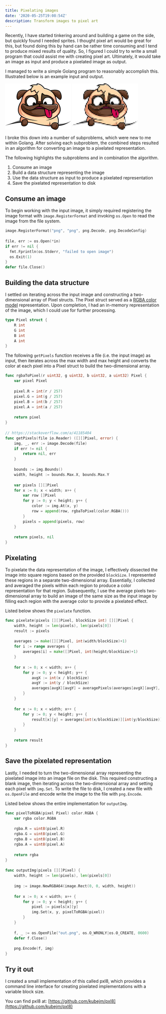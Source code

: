 ```yaml
---
title: Pixelating images
date: '2020-05-25T19:08:54Z'
description: Transform images to pixel art
---
```


Recently, I have started tinkering around and building a game on the side, but
quickly found I needed sprites. I thought pixel art would be great for this,
but found doing this by hand can be rather time consuming and I tend to
produce mixed results of quality. So, I figured I could try to write a small
program that could assist me with creating pixel art. Ultimately, it would
take an image as input and produce a pixelated image as output.

I managed to write a simple Golang program to reasonably accomplish this.
Illustrated below is an example input and output.

![input](assets/input.png)
![output](assets/output.png)

I broke this down into a number of subproblems, which were new to me within
Golang. After solving each subproblem, the combined steps resulted in an
algorithm for converting an image to a pixelated representation.

The following highlights the subproblems and in combination the algorithm.

1. Consume an image
2. Build a data structure representing the image
3. Use the data structure as input to produce a pixelated representation
4. Save the pixelated representation to disk

## Consume an image

To begin working with the input image, it simply required registering the
image format with `image.RegisterFormat` and invoking `os.Open` to read the
image from the file system.

```go
image.RegisterFormat("png", "png", png.Decode, png.DecodeConfig)

file, err := os.Open(*in)
if err != nil {
  fmt.Fprintln(os.Stderr, "failed to open image")
  os.Exit(1)
}
defer file.Close()
```

## Building the data structure

I settled on iterating across the input image and constructing a
two-dimensional array of Pixel structs. The Pixel struct served as a
[RGBA color model](https://en.wikipedia.org/wiki/RGBA_color_model)
representation. Upon completion, I had an in-memory representation of the
image, which I could use for further processing.

```go
type Pixel struct {
	R int
	G int
	B int
	A int
}
```

The following `getPixels` function receives a file (i.e. the input image) as
input, then iterates across the max width and max height and converts the
color at each pixel into a Pixel struct to build the two-dimensional array.

```go
func rgbaToPixel(r uint32, g uint32, b uint32, a uint32) Pixel {
	var pixel Pixel

	pixel.R = int(r / 257)
	pixel.G = int(g / 257)
	pixel.B = int(b / 257)
	pixel.A = int(a / 257)

	return pixel
}

// https://stackoverflow.com/a/41185404
func getPixels(file io.Reader) ([][]Pixel, error) {
	img, _, err := image.Decode(file)
	if err != nil {
		return nil, err
	}

	bounds := img.Bounds()
	width, height := bounds.Max.X, bounds.Max.Y

	var pixels [][]Pixel
	for x := 0; x < width; x++ {
		var row []Pixel
		for y := 0; y < height; y++ {
			color := img.At(x, y)
			row = append(row, rgbaToPixel(color.RGBA()))
		}
		pixels = append(pixels, row)
	}

	return pixels, nil
}
```

## Pixelating

To pixelate the data representation of the image, I effectively dissected the
image into square regions based on the provided `blockSize`. I represented
these regions in a separate two-dimensional array. Essentially, I collected
and averaged the pixels within each region to produce a color representation
for that region. Subsequently, I use the average pixels two-dimensional array
to build an image of the same size as the input image by filling each region
with the average color to provide a pixelated effect.

Listed below shows the `pixelate` function.

```go
func pixelate(pixels [][]Pixel, blockSize int) [][]Pixel {
	width, height := len(pixels), len(pixels[0])
	result := pixels

	averages := make([][]Pixel, int(width/blockSize)+1)
	for i := range averages {
		averages[i] = make([]Pixel, int(height/blockSize)+1)
	}

	for x := 0; x < width; x++ {
		for y := 0; y < height; y++ {
			avgX := int(x / blockSize)
			avgY := int(y / blockSize)
			averages[avgX][avgY] = averagePixels(averages[avgX][avgY], pixels[x][y])
		}
	}

	for x := 0; x < width; x++ {
		for y := 0; y < height; y++ {
			result[x][y] = averages[int(x/blockSize)][int(y/blockSize)]
		}
	}

	return result
}
```

## Save the pixelated representation

Lastly, I needed to turn the two-dimensional array representing the pixelated
image into an image file on the disk. This required constructing a blank
image, then iterating across the two-dimensional array and setting each pixel
with `img.Set`. To write the file to disk, I created a new file with
`os.OpenFile` and encode write the image to the file with `png.Encode`.

Listed below shows the entire implementation for `outputImg`.

```go
func pixelToRGBA(pixel Pixel) color.RGBA {
	var rgba color.RGBA

	rgba.R = uint8(pixel.R)
	rgba.G = uint8(pixel.G)
	rgba.B = uint8(pixel.B)
	rgba.A = uint8(pixel.A)

	return rgba
}

func outputImg(pixels [][]Pixel) {
	width, height := len(pixels), len(pixels[0])

	img := image.NewRGBA64(image.Rect(0, 0, width, height))

	for x := 0; x < width; x++ {
		for y := 0; y < height; y++ {
			pixel := pixels[x][y]
			img.Set(x, y, pixelToRGBA(pixel))
		}
	}

	f, _ := os.OpenFile("out.png", os.O_WRONLY|os.O_CREATE, 0600)
	defer f.Close()

	png.Encode(f, img)
}
```

## Try it out

I created a small implementation of this called pxl8, which provides a command
line interface for creating pixelated implementations with a variable block
size.

You can find pxl8 at: [https://github.com/kubejm/pxl8](https://github.com/kubejm/pxl8)
